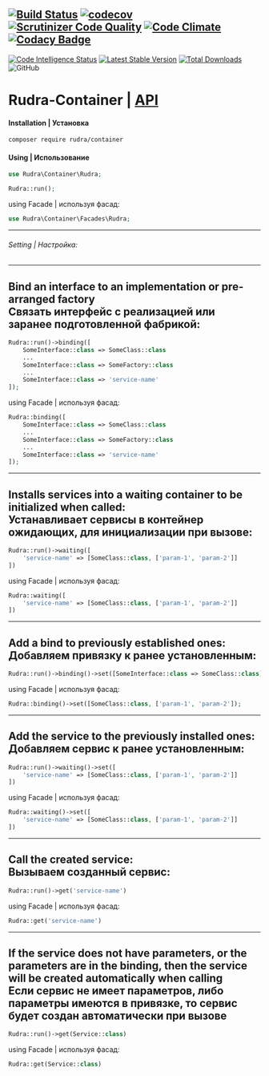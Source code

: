 [![Build Status](https://travis-ci.org/Jagepard/Rudra-Container.svg?branch=master)](https://travis-ci.org/Jagepard/Rudra-Container)
[![codecov](https://codecov.io/gh/Jagepard/Rudra-Container/branch/master/graph/badge.svg)](https://codecov.io/gh/Jagepard/Rudra-Container)
[![Scrutinizer Code Quality](https://scrutinizer-ci.com/g/Jagepard/Rudra-Container/badges/quality-score.png?b=master)](https://scrutinizer-ci.com/g/Jagepard/Rudra-Container/?branch=master)
[![Code Climate](https://codeclimate.com/github/Jagepard/Rudra-Container/badges/gpa.svg)](https://codeclimate.com/github/Jagepard/Rudra-Container)
[![Codacy Badge](https://api.codacy.com/project/badge/Grade/c1e7d5fe3a4946459fc14e9a455dd878)](https://www.codacy.com/app/Jagepard/Rudra-Container?utm_source=github.com&amp;utm_medium=referral&amp;utm_content=Jagepard/Rudra-Container&amp;utm_campaign=Badge_Grade)
-----
[![Code Intelligence Status](https://scrutinizer-ci.com/g/Jagepard/Rudra-Container/badges/code-intelligence.svg?b=master)](https://scrutinizer-ci.com/code-intelligence)
[![Latest Stable Version](https://poser.pugx.org/rudra/container/v/stable)](https://packagist.org/packages/rudra/container)
[![Total Downloads](https://poser.pugx.org/rudra/container/downloads)](https://packagist.org/packages/rudra/container)
![GitHub](https://img.shields.io/github/license/jagepard/Rudra-Container.svg)

# Rudra-Container | [API](https://github.com/Jagepard/Rudra-Container/blob/master/docs.md "Documentation API")
#### Installation | Установка
```composer require rudra/container```
#### Using | Использование
```php
use Rudra\Container\Rudra;

Rudra::run();
```
using Facade | используя фасад:
```php
use Rudra\Container\Facades\Rudra;
```
---
###### Setting | Настройка:

---
Bind an interface to an implementation or pre-arranged factory <br> 
Связать интерфейс с реализацией или заранее подготовленной фабрикой:
---
```php
Rudra::run()->binding([
    SomeInterface::class => SomeClass::class
    ...
    SomeInterface::class => SomeFactory::class
    ...
    SomeInterface::class => 'service-name'
]);
```
using Facade | используя фасад:
```php
Rudra::binding([
    SomeInterface::class => SomeClass::class
    ...
    SomeInterface::class => SomeFactory::class
    ...
    SomeInterface::class => 'service-name'
]);
```
---
Installs services into a waiting container to be initialized when called:<br>
Устанавливает сервисы в контейнер ожидающих, для инициализации при вызове:
---
```php
Rudra::run()->waiting([
    'service-name' => [SomeClass::class, ['param-1', 'param-2']]
])
```
using Facade | используя фасад:
```php
Rudra::waiting([
    'service-name' => [SomeClass::class, ['param-1', 'param-2']]
])
```
---
Add a bind to previously established ones:<br>
Добавляем привязку к ранее установленным:
---
```php
Rudra::run()->binding()->set([SomeInterface::class => SomeClass::class])
```
using Facade | используя фасад:
```php
Rudra::binding()->set([SomeClass::class, ['param-1', 'param-2']);
```
---
Add the service to the previously installed ones:<br>
Добавляем сервис к ранее установленным:
---
```php
Rudra::run()->waiting()->set([
    'service-name' => [SomeClass::class, ['param-1', 'param-2']]
])
```
using Facade | используя фасад:
```php
Rudra::waiting()->set([
    'service-name' => [SomeClass::class, ['param-1', 'param-2']]
])
```
---
Call the created service:<br>
Вызываем созданный сервис:
---
```php
Rudra::run()->get('service-name')
```
using Facade | используя фасад:
```php
Rudra::get('service-name')
```
---
If the service does not have parameters, or the parameters are in the binding, then the service will be created automatically when calling<br>
Если сервис не имеет параметров, либо параметры имеются в привязке, то сервис будет создан автоматически при вызове
---
```php
Rudra::run()->get(Service::class)
```
using Facade | используя фасад:
```php
Rudra::get(Service::class)
```
